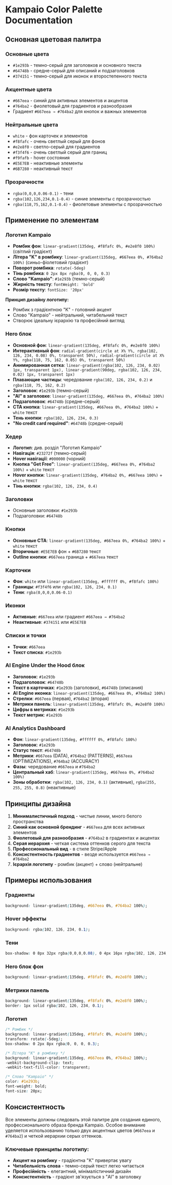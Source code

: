 # Kampaio Color Palette Documentation

## Основная цветовая палитра

### Основные цвета
- `#1e293b` - темно-серый для заголовков и основного текста
- `#64748b` - средне-серый для описаний и подзаголовков  
- `#374151` - темно-серый для иконок и второстепенного текста

### Акцентные цвета
- `#667eea` - синий для активных элементов и акцентов
- `#764ba2` - фиолетовый для градиентов и разнообразия
- Градиент `#667eea → #764ba2` для кнопок и важных элементов

### Нейтральные цвета
- `white` - фон карточек и элементов
- `#f8fafc` - очень светлый серый для фонов
- `#e2e8f0` - светло-серый для градиентов
- `#f3f4f6` - очень светлый серый для границ
- `#f9fafb` - hover состояния
- `#E5E7EB` - неактивные элементы
- `#6B7280` - неактивный текст

### Прозрачности
- `rgba(0,0,0,0.06-0.1)` - тени
- `rgba(102,126,234,0.1-0.4)` - синие элементы с прозрачностью
- `rgba(118,75,162,0.1-0.4)` - фиолетовые элементы с прозрачностью

## Применение по элементам

### Логотип Kampaio
- **Ромбик фон**: `linear-gradient(135deg, #f8fafc 0%, #e2e8f0 100%)` (світлий градієнт)
- **Літера "K" в ромбику**: `linear-gradient(135deg, #667eea 0%, #764ba2 100%)` (синьо-фіолетовий градієнт)
- **Поворот ромбика**: `rotate(-5deg)`
- **Тінь ромбика**: `0 2px 8px rgba(0, 0, 0, 0.3)`
- **Слово "Kampaio"**: `#1e293b` (темно-серый)
- **Жирність тексту**: `fontWeight: 'bold'`
- **Розмір тексту**: `fontSize: '20px'`

**Принцип дизайну логотипу:**
- Ромбик з градієнтною "K" - головний акцент
- Слово "Kampaio" - нейтральний, читабельний текст
- Створює ідеальну ієрархію та професійний вигляд

### Hero блок
- **Основной фон**: `linear-gradient(135deg, #f8fafc 0%, #e2e8f0 100%)`
- **Интерактивный фон**: `radial-gradient(circle at X% Y%, rgba(102, 126, 234, 0.08) 0%, transparent 50%), radial-gradient(circle at X% Y%, rgba(118, 75, 162, 0.05) 0%, transparent 50%)`
- **Анимированная сетка**: `linear-gradient(rgba(102, 126, 234, 0.02) 1px, transparent 1px), linear-gradient(90deg, rgba(102, 126, 234, 0.02) 1px, transparent 1px)`
- **Плавающие частицы**: чередование `rgba(102, 126, 234, 0.2)` и `rgba(118, 75, 162, 0.2)`
- **Заголовок**: `#1e293b` (темно-серый)
- **"AI" в заголовке**: `linear-gradient(135deg, #667eea 0%, #764ba2 100%)`
- **Подзаголовок**: `#64748b` (средне-серый)
- **CTA кнопка**: `linear-gradient(135deg, #667eea 0%, #764ba2 100%)` + `white` текст
- **Тень кнопки**: `rgba(102, 126, 234, 0.3)`
- **"No credit card required"**: `#64748b` (средне-серый)

### Хедер
- **Логотип**: див. розділ "Логотип Kampaio"
- **Навігація**: `#23272f` (темно-серый)
- **Hover навігації**: `#000000` (чорний)
- **Кнопка "Get Free"**: `linear-gradient(135deg, #667eea 0%, #764ba2 100%)` + `white` текст
- **Hover кнопки**: `linear-gradient(135deg, #764ba2 0%, #667eea 100%)` + `white` текст
- **Тінь кнопки**: `rgba(102, 126, 234, 0.4)`

### Заголовки
- Основные заголовки: `#1e293b`
- Подзаголовки: `#64748b`

### Кнопки
- **Основные CTA**: `linear-gradient(135deg, #667eea 0%, #764ba2 100%)` + `white` текст
- **Вторичные**: `#E5E7EB` фон + `#6B7280` текст
- **Outline кнопки**: `#667eea` граница + `#667eea` текст

### Карточки
- **Фон**: `white` или `linear-gradient(135deg, #ffffff 0%, #f8fafc 100%)`
- **Границы**: `#f3f4f6` или `rgba(102, 126, 234, 0.1)`
- **Тени**: `rgba(0,0,0,0.06-0.1)`

### Иконки
- **Активные**: `#667eea` или градиент `#667eea → #764ba2`
- **Неактивные**: `#374151` или `#E5E7EB`

### Списки и точки
- **Точки**: `#667eea`
- **Текст списка**: `#1e293b`

### AI Engine Under the Hood блок
- **Заголовок**: `#1e293b`
- **Подзаголовок**: `#64748b`
- **Текст в карточках**: `#1e293b` (заголовки), `#64748b` (описания)
- **AI Engine иконка**: `linear-gradient(135deg, #667eea 0%, #764ba2 100%)`
- **Стрелки**: `#667eea` (первая), `#764ba2` (вторая)
- **Метрики панель**: `linear-gradient(135deg, #f8fafc 0%, #e2e8f0 100%)`
- **Цифры в метриках**: `#1e293b`
- **Текст метрик**: `#1e293b`

### AI Analytics Dashboard
- **Фон**: `linear-gradient(135deg, #ffffff 0%, #f8fafc 100%)`
- **Заголовок**: `#1e293b`
- **Статус текст**: `#64748b`
- **Метрики**: `#667eea` (DATA), `#764ba2` (PATTERNS), `#667eea` (OPTIMIZATIONS), `#764ba2` (ACCURACY)
- **Фазы**: чередование `#667eea` и `#764ba2`
- **Центральный хаб**: `linear-gradient(135deg, #667eea 0%, #764ba2 100%)`
- **Зоны обработки**: `rgba(102, 126, 234, 0.1)` (активные), `rgba(255, 255, 255, 0.8)` (неактивные)

## Принципы дизайна

1. **Минималистичный подход** - чистые линии, много белого пространства
2. **Синий как основной брендинг** - `#667eea` для всех активных элементов
3. **Фиолетовый для разнообразия** - `#764ba2` в градиентах и акцентах
4. **Серая иерархия** - четкая система оттенков серого для текста
5. **Профессиональный вид** - в стиле Stripe/Apple
6. **Консистентность градиентов** - везде используется `#667eea → #764ba2`
7. **Ієрархія логотипу** - ромбик (акцент) + слово (нейтральне)

## Примеры использования

### Градиенты
```css
background: linear-gradient(135deg, #667eea 0%, #764ba2 100%);
```

### Hover эффекты
```css
background: rgba(102, 126, 234, 0.1);
```

### Тени
```css
box-shadow: 0 8px 32px rgba(0,0,0,0.08), 0 4px 16px rgba(102, 126, 234, 0.05);
```

### Hero блок фон
```css
background: linear-gradient(135deg, #f8fafc 0%, #e2e8f0 100%);
```

### Метрики панель
```css
background: linear-gradient(135deg, #f8fafc 0%, #e2e8f0 100%);
border: 1px solid rgba(102, 126, 234, 0.1);
```

### Логотип
```css
/* Ромбик */
background: linear-gradient(135deg, #f8fafc 0%, #e2e8f0 100%);
transform: rotate(-5deg);
box-shadow: 0 2px 8px rgba(0, 0, 0, 0.3);

/* Літера "K" в ромбику */
background: linear-gradient(135deg, #667eea 0%, #764ba2 100%);
-webkit-background-clip: text;
-webkit-text-fill-color: transparent;

/* Слово "Kampaio" */
color: #1e293b;
font-weight: bold;
font-size: 20px;
```

## Консистентность

Все элементы должны следовать этой палитре для создания единого, профессионального образа бренда Kampaio. Особое внимание уделяется использованию только двух акцентных цветов (`#667eea` и `#764ba2`) и четкой иерархии серых оттенков.

### Ключевые принципы логотипу:
- **Акцент на ромбику** - градієнтна "K" привертає увагу
- **Читабельність слова** - темно-серый текст легко читається
- **Професійність** - елегантний, мінімалістичний дизайн
- **Консистентність** - градієнт зв'язується з "AI" в заголовку